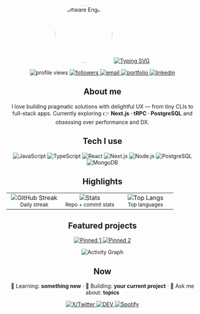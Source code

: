<!-- PROFILE HEADER -->
<div align="center">
  <!-- Software Engineer Image -->
  <img src="https://i.ibb.co/2P7RjvQ/software-engineer.png" alt="Software Engineer" width="150" style="border-radius:50%;"/>
  
  <!-- Typing intro animation -->
  <a href="https://github.com/minula2">
    <img src="https://readme-typing-svg.demolab.com?font=Inter&weight=600&size=28&duration=2800&pause=600&center=true&vCenter=true&width=700&lines=Hey%2C+I'm+Minula+%F0%9F%91%8B;Full-stack+developer;I+build+clean%2C+fast+apps" alt="Typing SVG" />
  </a>

  <!-- Quick badges -->
  <p>
    <img src="https://komarev.com/ghpvc/?username=minula2&style=for-the-badge" alt="profile views" />
    <a href="https://github.com/minula2?tab=followers">
      <img src="https://img.shields.io/github/followers/minula2?style=for-the-badge" alt="followers" />
    </a>
    <a href="mailto:your_email@example.com">
      <img src="https://img.shields.io/badge/Email-Contact-informational?style=for-the-badge&logo=gmail" alt="email" />
    </a>
    <a href="https://your-website.com">
      <img src="https://img.shields.io/badge/Portfolio-Visit-brightgreen?style=for-the-badge&logo=vercel" alt="portfolio" />
    </a>
    <a href="https://www.linkedin.com/in/your-handle/">
      <img src="https://img.shields.io/badge/LinkedIn-Connect-blue?style=for-the-badge&logo=linkedin" alt="linkedin" />
    </a>
  </p>
</div>

<!-- ABOUT ME -->
<h2 align="center">About me</h2>
<p align="center">
  I love building pragmatic solutions with delightful UX — from tiny CLIs to full-stack apps.
  Currently exploring 👉 <b>Next.js · tRPC · PostgreSQL</b> and obsessing over performance and DX.
</p>

<!-- SKILLS -->
<h2 align="center">Tech I use</h2>
<p align="center">
  <img alt="JavaScript" src="https://img.shields.io/badge/JavaScript-000?logo=javascript&logoColor=F7DF1E" />
  <img alt="TypeScript" src="https://img.shields.io/badge/TypeScript-000?logo=typescript&logoColor=3178C6" />
  <img alt="React" src="https://img.shields.io/badge/React-000?logo=react" />
  <img alt="Next.js" src="https://img.shields.io/badge/Next.js-000?logo=nextdotjs" />
  <img alt="Node.js" src="https://img.shields.io/badge/Node.js-000?logo=nodedotjs" />
  <img alt="PostgreSQL" src="https://img.shields.io/badge/PostgreSQL-000?logo=postgresql" />
  <img alt="MongoDB" src="https://img.shields.io/badge/MongoDB-000?logo=mongodb" />
</p>

<!-- HIGHLIGHTS -->
<h2 align="center">Highlights</h2>
<table align="center">
  <tr>
    <td align="center" width="33%">
      <img src="https://streak-stats.demolab.com?user=minula2&theme=dark&hide_border=true" alt="GitHub Streak" />
      <br/><sub>Daily streak</sub>
    </td>
    <td align="center" width="33%">
      <img src="https://github-readme-stats.vercel.app/api?username=minula2&show_icons=true&hide_border=true&rank_icon=github&theme=dark" alt="Stats" />
      <br/><sub>Repo + commit stats</sub>
    </td>
    <td align="center" width="33%">
      <img src="https://github-readme-stats.vercel.app/api/top-langs/?username=minula2&layout=compact&hide_border=true&theme=dark" alt="Top Langs" />
      <br/><sub>Top languages</sub>
    </td>
  </tr>
</table>

<!-- FEATURED PROJECTS -->
<h2 align="center">Featured projects</h2>
<p align="center">
  <a href="https://github.com/minula2/your-best-repo-1">
    <img src="https://github-readme-stats.vercel.app/api/pin/?username=minula2&repo=your-best-repo-1&theme=dark&hide_border=true" alt="Pinned 1" />
  </a>
  <a href="https://github.com/minula2/your-best-repo-2">
    <img src="https://github-readme-stats.vercel.app/api/pin/?username=minula2&repo=your-best-repo-2&theme=dark&hide_border=true" alt="Pinned 2" />
  </a>
</p>

<!-- ACTIVITY GRAPH -->
<div align="center">
  <img src="https://github-readme-activity-graph.vercel.app/graph?username=minula2&theme=react-dark&hide_border=true" alt="Activity Graph">
</div>

<!-- FUN / EXTRAS -->
<h2 align="center">Now</h2>
<p align="center">
  🌱 Learning: <b>something new</b> · 🔭 Building: <b>your current project</b> · 💬 Ask me about: <b>topics</b>
</p>

<!-- FOOTER -->
<p align="center">
  <a href="https://twitter.com/your-handle">
    <img src="https://img.shields.io/badge/Twitter-000?logo=x" alt="X/Twitter" />
  </a>
  <a href="https://dev.to/your-handle">
    <img src="https://img.shields.io/badge/DEV.to-000?logo=devdotto" alt="DEV" />
  </a>
  <a href="https://open.spotify.com/user/your-id">
    <img src="https://img.shields.io/badge/Spotify-000?logo=spotify" alt="Spotify" />
  </a>
</p>
